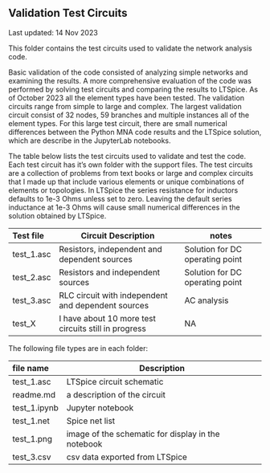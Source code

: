 ## Validation Test Circuits  
Last updated: 14 Nov 2023

This folder contains the test circuits used to validate the network analysis code.   

Basic validation of the code consisted of analyzing simple networks and examining the results. A more comprehensive evaluation of the code was performed by solving test circuits and comparing the results to LTSpice. As of October 2023 all the element types have been tested. The validation circuits range from simple to large and complex. The largest validation circuit consist of 32 nodes, 59 branches and multiple instances all of the element types. For this large test circuit, there are small numerical differences between the Python MNA code results and the LTSpice solution, which are describe in the JupyterLab notebooks.

The table below lists the test circuits used to validate and test the code. Each test circuit has it’s own folder with the support files. The test circuits are a collection of problems from text books or large and complex circuits that I made up that include various elements or unique combinations of elements or topologies. In LTSpice the series resistance for inductors defaults to 1e-3 Ohms unless set to zero. Leaving the default series inductance at 1e-3 Ohms will cause small numerical differences in the solution obtained by LTSpice.

| Test file | Circuit Description | notes |
|:---------------|-------------|--------|
| test_1.asc | Resistors, independent and dependent sources | Solution for DC operating point  |
| test_2.asc | Resistors and independent sources | Solution for DC operating point |
| test_3.asc | RLC circuit with independent and dependent sources | AC analysis |
| test_X | I have about 10 more test circuits still in progress | NA |

The following file types are in each folder:

| file name | Description |
|:---------------|-------------|
| test_1.asc | LTSpice circuit schematic |
| readme.md | a description of the circuit |
| test_1.ipynb | Jupyter notebook |
| test_1.net | Spice net list |	
| test_1.png | image of the schematic for display in the notebook |
| test_3.csv | csv data exported from LTSpice |

